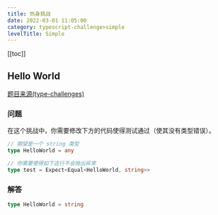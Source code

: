 ```yaml
---
title: 热身挑战
date: 2022-03-01 11:05:00
category: typescript-challenge>simple
levelTitle: Simple
---
```


[[toc]]

## Hello World
[题目来源(type-challenges)](https://github.com/type-challenges/type-challenges/blob/master/questions/13-warm-hello-world/README.zh-CN.md)
### 问题

在这个挑战中，你需要修改下方的代码使得测试通过（使其没有类型错误）。

```typescript
// 期望是一个 string 类型
type HelloWorld = any
```

```typescript
// 你需要使得如下这行不会抛出异常
type test = Expect<Equal<HelloWorld, string>>
```

### 解答

```typescript
type HelloWorld = string
```

